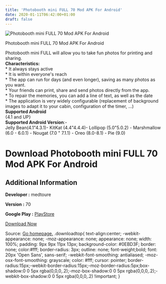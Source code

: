 ```yaml
---
title: 'Photobooth mini FULL 70 Mod APK For Android'
date: 2020-01-11T06:42:00+01:00
draft: false
---
```


![Photobooth mini FULL 70 Mod APK For Android](https://i0.wp.com/apkhome.net/wp-content/uploads/2020/01/Photobooth-mini-FULL-70-Mod.png "Photobooth mini FULL 70 Mod APK For Android")

  

Photobooth mini FULL 70 Mod APK For Android

Photobooth mini FULL will allow you to take fun photos for printing and sharing.  
**Characteristics:**  
\* It always stays active  
\* It is within everyone's reach  
\* The app can run for days (and even longer), saving as many photos as you want.  
\* Your friends can print, share and send photos directly from the app.  
\* To repair the memories, you can add a line of text, as well as the date  
\* The application is very widely configurable (replacement of background images to adapt it to your cabin, configuration of the timer, ...)  
**Supported Android**  
{4.1 and UP}  
**Supported Android Version**:-  
Jelly Bean(4.1"4.3.1)- KitKat (4.4"4.4.4)- Lollipop (5.0"5.0.2) - Marshmallow (6.0 - 6.0.1) - Nougat (7.0 " 7.1.1) - Oreo (8.0-8.1) - Pie (9.0)

Download Photobooth mini FULL 70 Mod APK For Android
====================================================

Additional Information
----------------------

**Developer :** medtoure

**Version :** 70

**Google Play :** [PlayStore](https://play.google.com/store/apps/details?id=net.sourceforge.photomaton18)

  

[Download Now](https://store4app.co/post/photobooth-mini-full-70-mod-apk-for-android_1578663181)

  
Source: [Go homepage.](https://store4app.co/post/photobooth-mini-full-70-mod-apk-for-android_1578663181) .downloadtop{ text-align:center; -webkit-appearance: none; -moz-appearance: none; appearance: none; width: 100%; padding: 9px 9px 11px 13px; background-color: #0EBD3F; border: none; color:#fff; border-radius: 3px; outline: none; font-weight;bold; font: 20px 'Open Sans', sans-serif; -webkit-font-smoothing: antialiased; -moz-osx-font-smoothing: grayscale; color: #fff; cursor: pointer; border-radius:15px;-webkit-border-radius:15px;-moz-border-radius:5px;box-shadow:0 0 5px rgba(0,0,0,.2);-moz-box-shadow:0 0 5px rgba(0,0,0,.2);-webkit-box-shadow:0 0 5px rgba(0,0,0,.2) !important; }